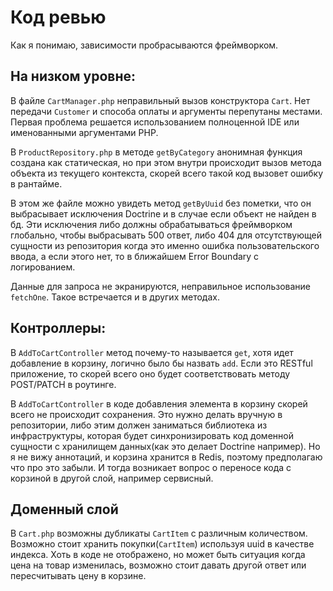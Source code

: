 # Код ревью

Как я понимаю, зависимости пробрасываются фреймворком.

## На низком уровне:
В файле `CartManager.php` неправильный вызов конструктора `Cart`. 
Нет передачи `Customer` и способа оплаты и аргументы перепутаны местами.
Первая проблема решается использованием полноценной IDE или именованными аргументами PHP.

В `ProductRepository.php` в методе `getByCategory` анонимная функция создана как статическая,
но при этом внутри происходит вызов метода объекта из текущего контекста, скорей всего такой код вызовет ошибку в рантайме.

В этом же файле можно увидеть метод `getByUuid` без пометки, что он выбрасывает исключения Doctrine и в случае если объект не найден в бд.
Эти исключения либо должны обрабатываться фреймворком глобально, чтобы выбрасывать 500 ответ, 
либо 404 для отсутствующей сущности из репозитория когда это именно ошибка пользовательского ввода, а если этого нет, то в ближайшем Error Boundary с логированием.

Данные для запроса не экранируются, неправильное использование `fetchOne`.
Такое встречается и в других методах.


## Контроллеры:
В `AddToCartController` метод почему-то называется `get`, хотя идет добавление в корзину, логично было бы назвать `add`.
Если это RESTful приложение, то скорей всего оно будет соответствовать методу POST/PATCH в роутинге.

В `AddToCartController` в коде добавления элемента в корзину скорей всего не происходит сохранения.
Это нужно делать вручную в репозитории, либо этим должен заниматься библиотека из инфраструктуры,
которая будет синхронизировать код доменной сущности с хранилищем данных(как это делает Doctrine например).
Но я не вижу аннотаций, и корзина хранится в Redis, поэтому предполагаю что про это забыли.
И тогда возникает вопрос о переносе кода с корзиной в другой слой, например сервисный.


## Доменный слой
В `Cart.php` возможны дубликаты `CartItem` с различным количеством.
Возможно стоит хранить покупки(`CartItem`) используя uuid в качестве индекса.
Хоть в коде не отображено, но может быть ситуация когда цена на товар изменилась, 
возможно стоит давать другой ответ или пересчитывать цену в корзине.
